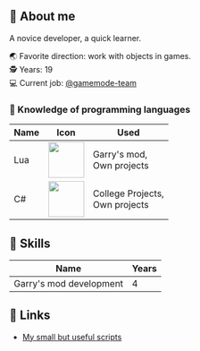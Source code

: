 
## 👻 About me

A novice developer, a quick learner.

🌏 Favorite direction: work with objects in games. <br/>
🕵 Years: 19 <br/>
💻 Current job: [@gamemode-team](https://github.com/orgs/gamemode-team/)

### 🚩 Knowledge of programming languages
Name | Icon | Used |
--- | --- | --- |
Lua | <img src="https://user-images.githubusercontent.com/93148118/146674903-a1b59ca2-bfe7-4fb2-aa74-88f8d9e7a117.png" width="64" height="64" /> | Garry's mod, <br/> Own projects
C# | <img src="https://user-images.githubusercontent.com/93148118/146675113-2f868089-44b5-4462-90f8-81d4922c3156.png" width="64" height="64" /> | College Projects, <br /> Own projects 

## 🔧 Skills
Name | Years |
--- | --- |
| Garry's mod development | 4
## 📄 Links 
- [My small but useful scripts](https://gist.github.com/AnyControl)
